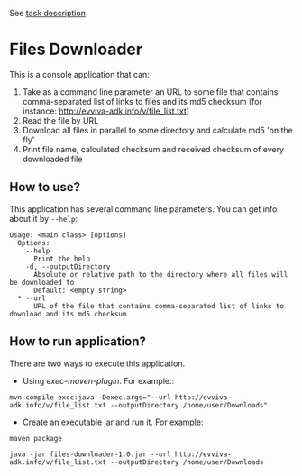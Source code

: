 See [task description](https://docs.google.com/document/d/1p5vcD3tGQjA08EoxUSAuCtISH4Is-4nijlP2ewZ6tMQ/edit)

Files Downloader
============

This is a console application that can:
 1. Take as a command line parameter an URL to some file that contains comma-separated list of links to files and its md5 checksum (for instance: http://evviva-adk.info/v/file_list.txt)
 2. Read the file by URL
 3. Download all files in parallel to some directory and calculate md5 'on the fly'
 4. Print file name, calculated checksum and received checksum of every downloaded file

How to use?
-----------------------------------
This application has several command line parameters. You can get info about it by `--help`:

    Usage: <main class> [options]
      Options:
        --help
          Print the help
        -d, --outputDirectory
          Absolute or relative path to the directory where all files will be downloaded to
          Default: <empty string>
      * --url
          URL of the file that contains comma-separated list of links to download and its md5 checksum

How to run application?
-----------------------------------
There are two ways to execute this application.
 - Using _exec-maven-plugin_. For example::
 
 `mvn compile exec:java -Dexec.args="--url http://evviva-adk.info/v/file_list.txt --outputDirectory /home/user/Downloads"`
 
 - Create an executable jar and run it. For example:
 
 `maven package`
 
 `java -jar files-downloader-1.0.jar --url http://evviva-adk.info/v/file_list.txt --outputDirectory /home/user/Downloads`
